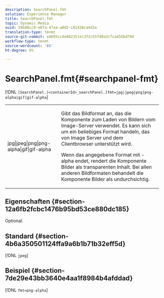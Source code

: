 ```yaml
---
description: SearchPanel.fmt
solution: Experience Manager
title: SearchPanel.fmt
topic: Dynamic Media
uuid: 58b88cc9-e07a-47aa-a0d2-c81428ca4d1e
translation-type: tm+mt
source-git-commit: e4695cc4e882351ec3f2c55fd8a3cfca455bd79d
workflow-type: tm+mt
source-wordcount: '65'
ht-degree: 6%

---
```



# SearchPanel.fmt{#searchpanel-fmt}

[!DNL `[SearchPanel.|<containerId>_searchPanel.]fmt=jpg|jpeg|png|png-alpha|gif|gif-alpha`]

<table id="table_8629FDB399124A57B8026E46687D0BC2"> 
 <tbody> 
  <tr> 
   <td colname="col1"> <p> <span class="codeph"> jpg|jpeg|png|png-alpha|gif|gif-alpha</span> </p> </td> 
   <td colname="col2"> <p> Gibt das Bildformat an, das die Komponente zum Laden von Bildern vom Image-Server verwendet. Es kann sich um ein beliebiges Format handeln, das von Image Server und dem Clientbrowser unterstützt wird. </p> <p>Wenn das angegebene Format mit <span class="codeph"> -alpha</span> endet, rendert die Komponente Bilder als transparenten Inhalt. Bei allen anderen Bildformaten behandelt die Komponente Bilder als undurchsichtig. </p> </td> 
  </tr> 
 </tbody> 
</table>

## Eigenschaften {#section-12a6fb2fcbc1476b95bd53ce880dc185}

Optional.

## Standard {#section-4b6a350501124ffa9a6b1b71b32eff5d}

[!DNL `jpeg`]

## Beispiel {#section-7de29e43bb3640e4aa1f8984b4afddad}

[!DNL `fmt=png-alpha`]
